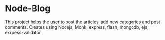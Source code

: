 # Node-Blog

This project helps the user to post the articles, add new categories and post comments.
Creates using Nodejs, Monk, express, flash, mongodb, ejs, exrpess-validator
